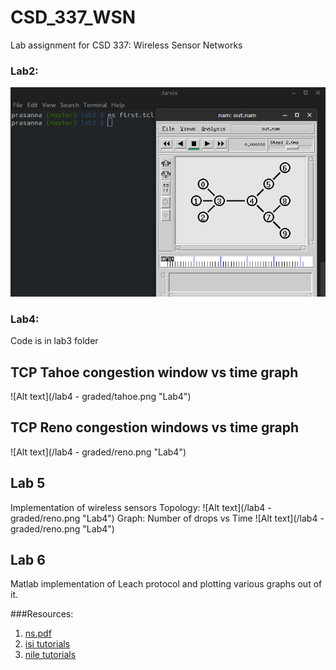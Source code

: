 # CSD_337_WSN
Lab assignment for CSD 337: Wireless Sensor Networks

### Lab2:

![Alt text](/lab2/WSN_lab2.png "Lab2")

### Lab4:
Code is in lab3 folder

## TCP Tahoe congestion window vs time graph
![Alt text](/lab4 - graded/tahoe.png "Lab4")

## TCP Reno congestion windows vs time graph
![Alt text](/lab4 - graded/reno.png "Lab4")

## Lab 5
Implementation of wireless sensors
Topology:
![Alt text](/lab4 - graded/reno.png "Lab4")
Graph: Number of drops vs Time
![Alt text](/lab4 - graded/reno.png "Lab4")

## Lab 6
Matlab implementation of Leach protocol and plotting various graphs out of it.


###Resources:
1. <a href = "/ns.pdf">ns.pdf</a>
2. <a href = "http://www.isi.edu/nsnam/ns/tutorial/index.html"> isi tutorials</a>
3. <a href = "http://nile.wpi.edu/NS/">nile tutorials </a>
